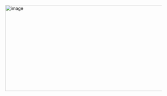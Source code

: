 <img width="871" height="278" alt="image" src="https://github.com/user-attachments/assets/96df1361-77f2-485e-ab99-cf25d4993a88" />
